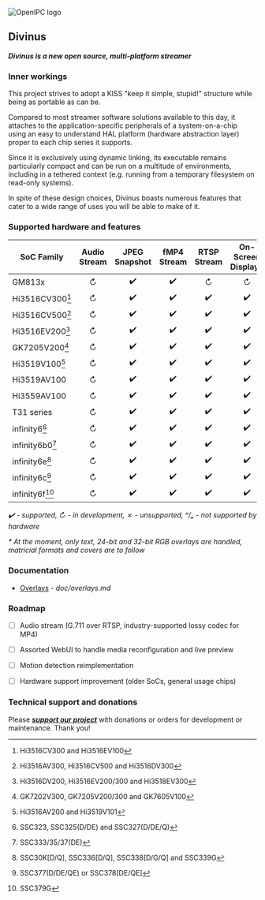 ![OpenIPC logo][logo]

## Divinus
**_Divinus is a new open source, multi-platform streamer_**

### Inner workings

This project strives to adopt a KISS "keep it simple, stupid!" structure while being as portable as can be.

Compared to most streamer software solutions available to this day, it attaches to the application-specific peripherals of a system-on-a-chip using an easy to understand HAL platform (hardware abstraction layer) proper to each chip series it supports.

Since it is exclusively using dynamic linking, its executable remains particularly compact and can be run on a multitude of environments, including in a tethered context (e.g. running from a temporary filesystem on read-only systems).

In spite of these design choices, Divinus boasts numerous features that cater to a wide range of uses you will be able to make of it.


### Supported hardware and features

| SoC Family              | Audio Stream | JPEG Snapshot | fMP4 Stream | RTSP Stream | On-Screen Display* |
|-------------------------|:------------:|:-------------:|:-----------:|:-----------:|:------------------:|
| GM813x                  | ↻            | ✔️           | ✔️          | ↻           | ↻                 |
| Hi3516CV300[^1]         | ↻            | ✔️           | ✔️          | ✔️          | ✔️                |
| Hi3516CV500[^2]         | ↻            | ✔️           | ✔️          | ✔️          | ✔️                |
| Hi3516EV200[^3]         | ↻            | ✔️           | ✔️          | ✔️          | ✔️                |
| GK7205V200[^4]          | ↻            | ✔️           | ✔️          | ✔️          | ✔️                |
| Hi3519V100[^5]          | ↻            | ✔️           | ✔️          | ✔️          | ✔️                |
| Hi3519AV100             | ↻            | ✔️           | ✔️          | ✔️          | ✔️                |
| Hi3559AV100             | ↻            | ✔️           | ✔️          | ✔️          | ✔️                |
| T31 series              | ↻            | ✔️           | ✔️          | ✔️          | ✔️                |
| infinity6[^6]           | ↻            | ✔️           | ✔️          | ✔️          | ✔️                |
| infinity6b0[^7]         | ↻            | ✔️           | ✔️          | ✔️          | ✔️                |
| infinity6e[^8]          | ↻            | ✔️           | ✔️          | ✔️          | ✔️                |
| infinity6c[^9]          | ↻            | ✔️           | ✔️          | ✔️          | ✔️                |
| infinity6f[^10]         | ↻            | ✔️           | ✔️          | ✔️          | ✔️                |

_✔️ - supported, ↻ - in development, ✗ - unsupported, ⁿ/ₐ - not supported by hardware_

_* At the moment, only text, 24-bit and 32-bit RGB overlays are handled, matricial formats and covers are to follow_

[^1]: Hi3516CV300 and Hi3516EV100
[^2]: Hi3516AV300, Hi3516CV500 and Hi3516DV300
[^3]: Hi3516DV200, Hi3516EV200/300 and Hi3518EV300
[^4]: GK7202V300, GK7205V200/300 and GK7605V100
[^5]: Hi3516AV200 and Hi3519V101
[^6]: SSC323, SSC325(D/DE) and SSC327(D/DE/Q)
[^7]: SSC333/35/37(DE)
[^8]: SSC30K\[D/Q\], SSC336\[D/Q\], SSC338\[D/G/Q\] and SSC339G
[^9]: SSC377(D/DE/QE) or SSC378\[DE/QE\]
[^10]: SSC379G


### Documentation

- [Overlays](doc/overlays.md) - _doc/overlays.md_


### Roadmap

- [ ] Audio stream (G.711 over RTSP, industry-supported lossy codec for MP4)
- [ ] Assorted WebUI to handle media reconfiguration and live preview
- [ ] Motion detection reimplementation
- [ ] Hardware support improvement (older SoCs, general usage chips)


### Technical support and donations

Please **_[support our project](https://openipc.org/support-open-source)_** with donations or orders for development or maintenance. Thank you!


[logo]: https://openipc.org/assets/openipc-logo-black.svg
